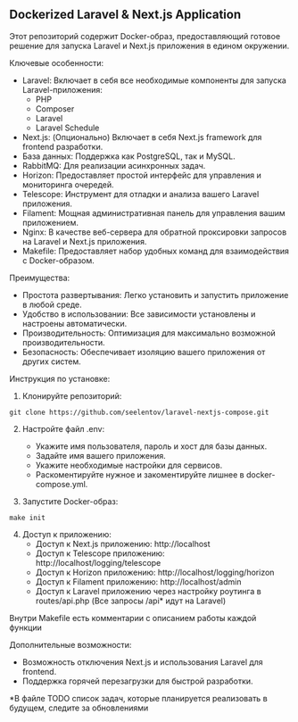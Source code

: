## Dockerized Laravel & Next.js Application

Этот репозиторий содержит Docker-образ, предоставляющий готовое решение для запуска Laravel и Next.js приложения в едином окружении.

Ключевые особенности:
<ul>
<li>Laravel: Включает в себя все необходимые компоненты для запуска Laravel-приложения: 
    <ul>
        <li>PHP</li>
        <li>Composer</li>
        <li>Laravel</li>
        <li>Laravel Schedule</li>
    </ul>
</li>
<li>Next.js: (Опционально) Включает в себя Next.js framework для frontend разработки.
<li>База данных: Поддержка как PostgreSQL, так и MySQL.
<li>RabbitMQ: Для реализации асинхронных задач.
<li>Horizon: Предоставляет простой интерфейс для управления и мониторинга очередей.
<li>Telescope: Инструмент для отладки и анализа вашего Laravel приложения.
<li>Filament: Мощная административная панель для управления вашим приложением.
<li>Nginx: В качестве веб-сервера для обратной проксировки запросов на Laravel и Next.js приложения.
<li>Makefile: Предоставляет набор удобных команд для взаимодействия с Docker-образом.
</ul>

Преимущества:
<ul>
    <li>Простота развертывания: Легко установить и запустить приложение в любой среде.</li>
    <li>Удобство в использовании: Все зависимости установлены и настроены автоматически.</li>
    <li>Производительность: Оптимизация для максимально возможной производительности.</li>
    <li>Безопасность: Обеспечивает изоляцию вашего приложения от других систем.</li>
</ul>
Инструкция по установке:

1. Клонируйте репозиторий:
```
git clone https://github.com/seelentov/laravel-nextjs-compose.git
```

2. Настройте файл .env:
    * Укажите имя пользователя, пароль и хост для базы данных.
    * Задайте имя вашего приложения.
    * Укажите необходимые настройки для сервисов.
    * Раскоментируйте нужное и закоментируйте лишнее в docker-compose.yml.

3. Запустите Docker-образ:
```
make init
```

4. Доступ к приложению: 
    * Доступ к Next.js приложению: http://localhost
    * Доступ к Telescope приложению: http://localhost/logging/telescope
    * Доступ к Horizon приложению: http://localhost/logging/horizon
    * Доступ к Filament приложению: http://localhost/admin
    * Доступ к Laravel приложению через настройку роутинга в routes/api.php (Все запросы /api* идут на Laravel)

Внутри Makefile есть комментарии с описанием работы каждой функции

Дополнительные возможности:

<ul>
    <li>Возможность отключения Next.js и использования Laravel для frontend.</li>
    <li>Поддержка горячей перезагрузки для быстрой разработки.</li>
</ul>

*В файле TODO список задач, которые планируется реализовать в будущем, следите за обновлениями
